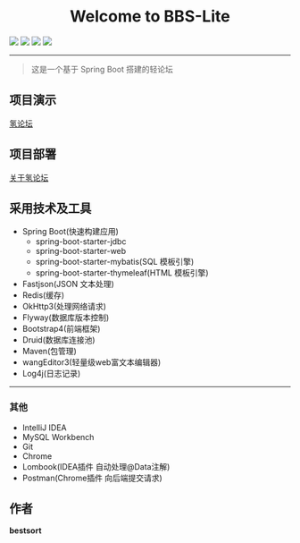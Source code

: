 <h1 align="center">Welcome to BBS-Lite </h1>
<span align="center">
<img src="https://img.shields.io/badge/version-1.0-blue.svg?cacheSeconds=2592000">
<img src="https://codebeat.co/badges/4c86e787-ca80-4e4b-8d94-29388044a3b4">
<img src="https://img.shields.io/github/last-commit/bestsort/bbs-lite">
<img src="https://img.shields.io/github/license/bestsort/bbs-lite">
</span>
<hr>

> 这是一个基于 Spring Boot 搭建的轻论坛

## 项目演示
[氢论坛](https://bbs.bestsort.cn/)

## 项目部署
[关于氢论坛](https://bbs.bestsort.cn/article/1)

## 采用技术及工具

- Spring Boot(快速构建应用)
    - spring-boot-starter-jdbc
    - spring-boot-starter-web
    - spring-boot-starter-mybatis(SQL 模板引擎)
    - spring-boot-starter-thymeleaf(HTML 模板引擎)
- Fastjson(JSON 文本处理)
- Redis(缓存)
- OkHttp3(处理网络请求)
- Flyway(数据库版本控制)
- Bootstrap4(前端框架)
- Druid(数据库连接池)
- Maven(包管理)
- wangEditor3(轻量级web富文本编辑器)
- Log4j(日志记录)

---
### 其他
- IntelliJ IDEA
- MySQL Workbench
- Git
- Chrome
- Lombook(IDEA插件 自动处理@Data注解)
- Postman(Chrome插件 向后端提交请求)
## 作者
**bestsort**
